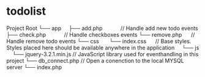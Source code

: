 # todolist
Project Root
└── app
    ├── add.php              // Handle add new todo events
    ├── check.php            // Handle checkboxes events 
    └── remove.php           // Handle remove todo events 
└── css      
    └── index.css            // Base styles. Styles placed here should be available anywhere in the application     
└── js
    └── jquery-3.2.1.min.js  // JavaScript library used for eventhandling in this project 
└── db_connect.php           // Open a conenction to the local MYSQL server
└── index.php 
